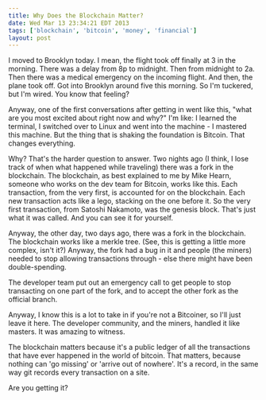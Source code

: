 ```yaml
---
title: Why Does the Blockchain Matter?
date: Wed Mar 13 23:34:21 EDT 2013
tags: ['blockchain', 'bitcoin', 'money', 'financial']
layout: post
---
```


I moved to Brooklyn today. I mean, the flight took off finally at 3 in the morning. There was a delay from 8p to midnight. Then from midnight to 2a. Then there was a medical emergency on the incoming flight. And then, the plane took off. Got into Brooklyn around five this morning. So I'm tuckered, but I'm wired. You know that feeling?

Anyway, one of the first conversations after getting in went like this, "what are you most excited about right now and why?" I'm like: I learned the terminal, I switched over to Linux and went into the machine - I mastered this machine. But the thing that is shaking the foundation is Bitcoin. That changes everything.

Why? That's the harder question to answer. Two nights ago (I think, I lose track of when what happened while traveling) there was a fork in the blockchain. The blockchain, as best explained to me by Mike Hearn, someone who works on the dev team for Bitcoin, works like this. Each transaction, from the very first, is accounted for on the blockchain. Each new transaction acts like a lego, stacking on the one before it. So the very first transaction, from Satoshi Nakamoto, was the genesis block. That's just what it was called. And you can see it for yourself.

Anyway, the other day, two days ago, there was a fork in the blockchain. The blockchain works like a merkle tree. (See, this is getting a little more complex, isn't it?) Anyway, the fork had a bug in it and people (the miners) needed to stop allowing transactions through - else there might have been double-spending. 

The developer team put out an emergency call to get people to stop transacting on one part of the fork, and to accept the other fork as the official branch.

Anyway, I know this is a lot to take in if you're not a Bitcoiner, so I'll just leave it here. The developer community, and the miners, handled it like masters. It was amazing to witness.

The blockchain matters because it's a public ledger of all the transactions that have ever happened in the world of bitcoin. That matters, because nothing can 'go missing' or 'arrive out of nowhere'. It's a record, in the same way git records every transaction on a site.

Are you getting it?